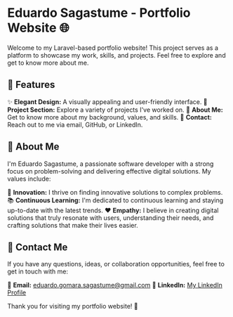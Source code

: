 
# Eduardo Sagastume - Portfolio Website 🌐

Welcome to my Laravel-based portfolio website! This project serves as a platform to showcase my work, skills, and projects. Feel free to explore and get to know more about me.

## 🚀 Features

✨ **Elegant Design:** A visually appealing and user-friendly interface.
📂 **Project Section:** Explore a variety of projects I've worked on.
📝 **About Me:** Get to know more about my background, values, and skills.
📧 **Contact:** Reach out to me via email, GitHub, or LinkedIn.

## 🌟 About Me

I'm Eduardo Sagastume, a passionate software developer with a strong focus on problem-solving and delivering effective digital solutions. My values include:

🚀 **Innovation:** I thrive on finding innovative solutions to complex problems.
📚 **Continuous Learning:** I'm dedicated to continuous learning and staying up-to-date with the latest trends.
❤️ **Empathy:** I believe in creating digital solutions that truly resonate with users, understanding their needs, and crafting solutions that make their lives easier.

## 📧 Contact Me

If you have any questions, ideas, or collaboration opportunities, feel free to get in touch with me:

📧 **Email:** eduardo.gomara.sagastume@gmail.com
💼 **LinkedIn:** [My LinkedIn Profile](https://www.linkedin.com/in/sagastvme/)

Thank you for visiting my portfolio website! 🙌
